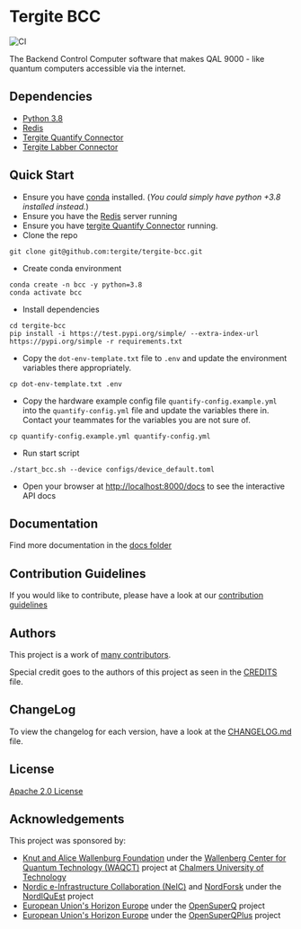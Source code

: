 # Tergite BCC

![CI](https://github.com/tergite/tergite-bcc/actions/workflows/ci.yml/badge.svg)

The Backend Control Computer software that makes QAL 9000 - like quantum computers accessible via the internet.

## Dependencies

- [Python 3.8](https://www.python.org/)
- [Redis](https://redis.io/)
- [Tergite Quantify Connector](https://github.com/tergite/tergite-quantify-connector)
- [Tergite Labber Connector](https://github.com/tergite/tergite-labber-connector)

## Quick Start

- Ensure you have [conda](https://docs.anaconda.com/free/miniconda/index.html) installed. 
 (_You could simply have python +3.8 installed instead._)
- Ensure you have the [Redis](https://redis.io/) server running
- Ensure you have [tergite Quantify Connector](https://github.com/tergite/tergite-quantify-connector) running.
- Clone the repo

```shell
git clone git@github.com:tergite/tergite-bcc.git
```

- Create conda environment

```shell
conda create -n bcc -y python=3.8
conda activate bcc
```

- Install dependencies

```shell
cd tergite-bcc
pip install -i https://test.pypi.org/simple/ --extra-index-url https://pypi.org/simple -r requirements.txt
```

- Copy the `dot-env-template.txt` file to `.env` and 
  update the environment variables there appropriately.

```shell
cp dot-env-template.txt .env
```

- Copy the hardware example config file `quantify-config.example.yml` into the `quantify-config.yml` file and update the variables there in. Contact your teammates for
 the variables you are not sure of.

```shell
cp quantify-config.example.yml quantify-config.yml
```

- Run start script

```shell
./start_bcc.sh --device configs/device_default.toml
```

- Open your browser at [http://localhost:8000/docs](http://localhost:8000/docs) to see the interactive API docs

## Documentation

Find more documentation in the [docs folder](./docs)

## Contribution Guidelines

If you would like to contribute, please have a look at our
[contribution guidelines](./CONTRIBUTING.md)

## Authors

This project is a work of
[many contributors](https://github.com/tergite/tergite-bcc/graphs/contributors).

Special credit goes to the authors of this project as seen in the [CREDITS](./CREDITS.md) file.

## ChangeLog

To view the changelog for each version, have a look at
the [CHANGELOG.md](./CHANGELOG.md) file.

## License

[Apache 2.0 License](./LICENSE.txt)

## Acknowledgements

This project was sponsored by:

-   [Knut and Alice Wallenburg Foundation](https://kaw.wallenberg.org/en) under the [Wallenberg Center for Quantum Technology (WAQCT)](https://www.chalmers.se/en/centres/wacqt/) project at [Chalmers University of Technology](https://www.chalmers.se)
-   [Nordic e-Infrastructure Collaboration (NeIC)](https://neic.no) and [NordForsk](https://www.nordforsk.org/sv) under the [NordIQuEst](https://neic.no/nordiquest/) project
-   [European Union's Horizon Europe](https://research-and-innovation.ec.europa.eu/funding/funding-opportunities/funding-programmes-and-open-calls/horizon-europe_en) under the [OpenSuperQ](https://cordis.europa.eu/project/id/820363) project
-   [European Union's Horizon Europe](https://research-and-innovation.ec.europa.eu/funding/funding-opportunities/funding-programmes-and-open-calls/horizon-europe_en) under the [OpenSuperQPlus](https://opensuperqplus.eu/) project
